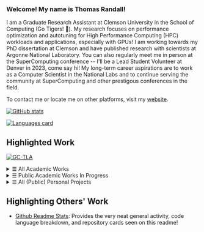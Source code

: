 ### Welcome! My name is Thomas Randall!

I am a Graduate Research Assistant at Clemson University in the School of Computing (Go Tigers! 🐯).
My research focuses on performance optimization and autotuning for High Performance Computing (HPC) workloads and applications, especially with GPUs!
I am working towards my PhD dissertation at Clemson and have published research with scientists at Argonne National Laboratory.
You can also regularly meet me in person at the SuperComputing conference -- I'll be a Lead Student Volunteer at Denver in 2023, come say hi!
My long-term career aspirations are to work as a Computer Scientist in the National Labs and to continue serving the community at SuperComputing and other prestigous conferences in the field.

To contact me or locate me on other platforms, visit my [website](https://tlranda.github.io).

[![GitHub stats](https://github-readme-stats.vercel.app/api?username=tlranda&show_icons=true&include_all_commits=true&count_private=true&disable_animations=true&theme=github_dark)](https://github.com/tlranda?tab=repositories)

[![Languages card](https://github-readme-stats.vercel.app/api/top-langs?username=tlranda&layout=compact&theme=github_dark)](https://github.com/tlranda?tab=repositories)

## Highlighted Work

[![GC-TLA](https://github-readme-stats.vercel.app/api/pin?username=tlranda&repo=GC_TLA&show_owner=true&theme=github_dark)](https://github.com/tlranda/GC_TLA)

<details>
  <summary><samp>&#9776;</samp> All Academic Works</summary>

  [![GC-TLA](https://github-readme-stats.vercel.app/api/pin?username=tlranda&repo=GC_TLA&show_owner=true&theme=github_dark)](https://github.com/tlranda/GC_TLA)
  
  [![FULL-W2V](https://github-readme-stats.vercel.app/api/pin?username=tlranda&repo=FULL-W2V&show_owner=true&theme=github_dark)](https://github.com/tlranda/FULL-W2V)
    
  <!-- Removed until a non-illegal version can be shared publicly (not a valid redistributor of these works plz don't axe my github account) [![Papers](https://github-readme-stats.vercel.app/api/pin?username=tlranda&repo=Papers&show_owner=true&theme=github_dark)](https://github.com/tlranda/Papers) -->
  <!-- The Papers repository tracks my (more or less) current reading list as well as other papers I've looked into. Organization comes and goes here, but you're welcome to join me in reviewing these papers! -->

</details>

<details>
  <summary><samp>&#9776;</samp> Public Academic Works In Progress</summary>

  [![GC-GNN](https://github-readme-stats.vercel.app/api/pin?username=tlranda&repo=GC_GNN&show_owner=true&theme=github_dark)](https://github.com/tlranda/GC_GNN)

  [![LibSensorTools](https://github-readme-stats.vercel.app/api/pin?username=tlranda&repo=LibSensorsTools&show_owner=true&theme=github_dark)](https://github.com/tlranda/LibSensorsTools)
</details>

<details>
  <summary><samp>&#9776;</samp> All (Public) Personal Projects</summary>
  These are fun things I ocassionally contribute to in my spare time.

  [![Personal Website](https://github-readme-stats.vercel.app/api/pin?username=tlranda&repo=tlranda.github.io&show_owner=true&theme=github_dark)](https://github.com/tlranda/tlranda.github.io)
  
  [![PiDay-MathCodeGolf](https://github-readme-stats.vercel.app/api/pin?username=tlranda&repo=PiDay-MathCodeGolf&show_owner=true&theme=github_dark)](https://github.com/tlranda/PiDay-MathCodeGolf)
  
  [![SpireArena](https://github-readme-stats.vercel.app/api/pin?username=tlranda&repo=SpireArena&show_owner=true&theme=github_dark)](https://github.com/tlranda/SpireArena)
  
  [![wordlePuzzles](https://github-readme-stats.vercel.app/api/pin?username=tlranda&repo=wordlePuzzles&show_owner=true&theme=github_dark)](https://github.com/tlranda/wordlePuzzles)
  
  <!-- Ahhh you're a sneaky raw-content viewer? These ones are private, but should become public in the future!!
  [![PyLatex](https://github-readme-stats.vercel.app/api/pin?username=tlranda&repo=PyLatex&show_owner=true&theme=github_dark)](https://github.com/tlranda/PyLatex)
  [![sts-modding](https://github-readme-stats.vercel.app/api/pin?username=tlranda&repo=sts-modding&show_owner=true&theme=github_dark)](https://github.com/tlranda/sts-modding)
  -->
</details>


## Highlighting Others' Work

* [Github Readme Stats](https://github.com/anuraghazra/github-readme-stats): Provides the very neat general activity, code language breakdown, and repository cards seen on this readme!
